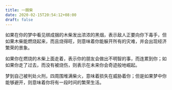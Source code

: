 ```yaml
---
title: 一捆柴
date: 2020-02-15T20:54:12+08:00
draft: false
---
```


如果在你的梦中看见绑成捆的木柴发出浓浓的黑烟，表示敌人正要向你下毒手，但如果木柴能燃烧起来，而且烧得旺，则意味着你能躲开所有的灾难，并会出现经济繁荣的景象。

如果你在燃烧的木柴上面走着，表示你的朋友会做出不明智的事，而连累到你；如如果你走了过去，而没有被烧伤，则表示在未来你会奇迹般地崛起。

梦到自己被判处火刑，四周围堆满柴火，意味着损失在威胁着你；但是如果梦中你能够避开，则意味着你将有一段时间的繁荣生活。

